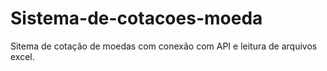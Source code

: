 # Sistema-de-cotacoes-moeda
 Sitema de cotação de moedas com conexão com API e leitura de arquivos excel.
